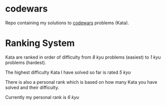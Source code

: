 # codewars
Repo containing my solutions to [codewars](https://www.codewars.com/) problems (Kata).

# Ranking System
Kata are ranked in order of difficulty from *8 kyu* problems (easiest) to *1 kyu* problems (hardest).

The highest difficulty Kata I have solved so far is rated *5 kyu*

There is also a personal rank which is based on how many Kata you have solved and their difficulty.

Currently my personal rank is *6 kyu*
